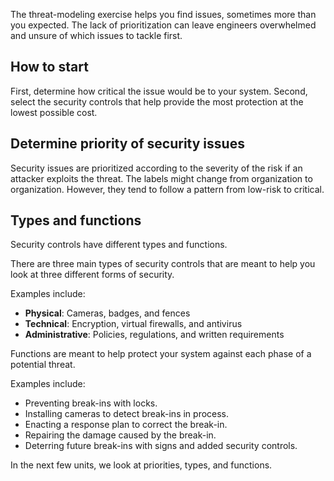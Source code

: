 The threat-modeling exercise helps you find issues, sometimes more than you expected. The lack of prioritization can leave engineers overwhelmed and unsure of which issues to tackle first.

## How to start

First, determine how critical the issue would be to your system. Second, select the security controls that help provide the most protection at the lowest possible cost.

## Determine priority of security issues

Security issues are prioritized according to the severity of the risk if an attacker exploits the threat. The labels might change from organization to organization. However, they tend to follow a pattern from low-risk to critical.

## Types and functions

Security controls have different types and functions.

There are three main types of security controls that are meant to help you look at three different forms of security.

Examples include:

- **Physical**: Cameras, badges, and fences
- **Technical**: Encryption, virtual firewalls, and antivirus
- **Administrative**: Policies, regulations, and written requirements

Functions are meant to help protect your system against each phase of a potential threat.

Examples include:

- Preventing break-ins with locks.
- Installing cameras to detect break-ins in process.
- Enacting a response plan to correct the break-in.
- Repairing the damage caused by the break-in.
- Deterring future break-ins with signs and added security controls.

In the next few units, we look at priorities, types, and functions.
